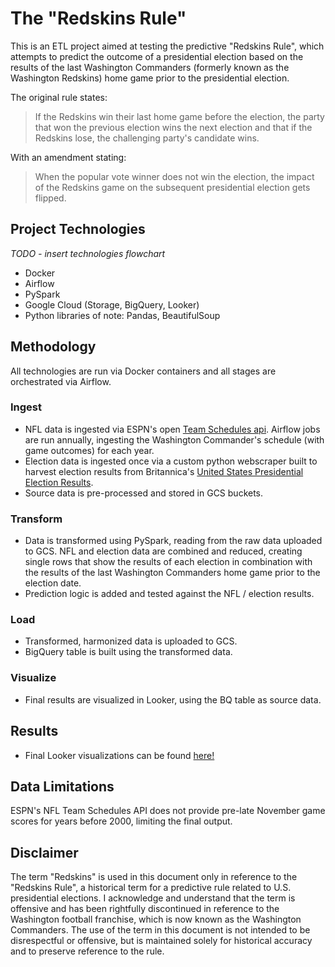 # The "Redskins Rule"

This is an ETL project aimed at testing the predictive "Redskins Rule", which attempts to predict the outcome of a presidential election based on the results of the last Washington Commanders (formerly known as the Washington Redskins) home game prior to the presidential election. 

The original rule states: 

> If the Redskins win their last home game before the election, the party that won the previous election wins the next election and that if the Redskins lose, the challenging party's candidate wins.

With an amendment stating: 

> When the popular vote winner does not win the election, the impact of the Redskins game on the subsequent presidential election gets flipped.

## Project Technologies

_TODO - insert technologies flowchart_

- Docker
- Airflow
- PySpark
- Google Cloud (Storage, BigQuery, Looker)
- Python libraries of note: Pandas, BeautifulSoup

## Methodology

All technologies are run via Docker containers and all stages are orchestrated via Airflow. 

### Ingest

- NFL data is ingested via ESPN's open [Team Schedules api](https://gist.github.com/nntrn/ee26cb2a0716de0947a0a4e9a157bc1c#teams:~:text=site.api.espn.com/apis/site/v2/sports/football/nfl/teams/%7BTEAM_ID%7D/schedule%3Fseason%3D%7BYEAR%7D). Airflow jobs are run annually, ingesting the Washington Commander's schedule (with game outcomes) for each year.
- Election data is ingested once via a custom python webscraper built to harvest election results from Britannica's [United States Presidential Election Results](https://www.britannica.com/topic/United-States-Presidential-Election-Results-1788863).
- Source data is pre-processed and stored in GCS buckets. 

### Transform

- Data is transformed using PySpark, reading from the raw data uploaded to GCS. NFL and election data are combined and reduced, creating single rows that show the results of each election in combination with the results of the last Washington Commanders home game prior to the election date. 
- Prediction logic is added and tested against the NFL / election results.  

### Load

- Transformed, harmonized data is uploaded to GCS. 
- BigQuery table is built using the transformed data. 

### Visualize

- Final results are visualized in Looker, using the BQ table as source data. 

## Results

- Final Looker visualizations can be found [here!](https://lookerstudio.google.com/reporting/74ed28eb-0400-4864-b713-aa0cf05a8e47)

## Data Limitations

ESPN's NFL Team Schedules API does not provide pre-late November game scores for years before 2000, limiting the final output. 

## Disclaimer

The term "Redskins" is used in this document only in reference to the "Redskins Rule", a historical term for a predictive rule related to U.S. presidential elections. I acknowledge and understand that the term is offensive and has been rightfully discontinued in reference to the Washington football franchise, which is now known as the Washington Commanders. The use of the term in this document is not intended to be disrespectful or offensive, but is maintained solely for historical accuracy and to preserve reference to the rule.